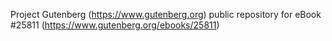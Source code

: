 Project Gutenberg (https://www.gutenberg.org) public repository for eBook #25811 (https://www.gutenberg.org/ebooks/25811)
